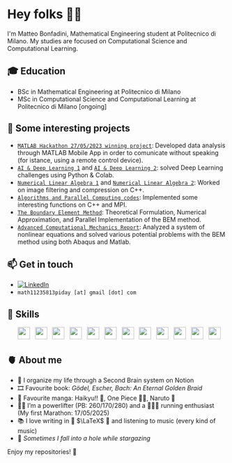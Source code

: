 # Hey folks 👋🏻

I'm Matteo Bonfadini, Mathematical Engineering student at Politecnico di Milano.
My studies are focused on Computational Science and Computational Learning.

## 🎓 **Education**

 - BSc in Mathematical Engineering at Politecnico di Milano
 - MSc in Computational Science and Computational Learning at Politecnico di Milano [ongoing]

## 📌 **Some interesting projects**

- [`MATLAB Hackathon 27/05/2023 winning project`](https://github.com/BonfaTex/MATLABthon-27-05-23): Developed data analysis through MATLAB Mobile App in order to comunicate without speaking (for istance, using a remote control device).
- [`AI & Deep Learning 1`](https://github.com/BonfaTex/DeepL-1) and [`AI & Deep Learning 2`](https://github.com/BonfaTex/DeepL-2): solved Deep Learning challenges using Python & Colab.
- [`Numerical Linear Algebra 1`](https://github.com/BonfaTex/MyNLAChallenge1) and [`Numerical Linear Algebra 2`](https://github.com/BonfaTex/MyNLAChallenge2): Worked on image filtering and compression on C++.
- [`Algorithms and Parallel Computing codes`](https://github.com/BonfaTex/Codes-APC): Implemented some interesting functions on C++ and MPI.
- [`The Boundary Element Method`](https://github.com/BonfaTex/BEM-paper-presentation): Theoretical Formulation, Numerical Approximation, and Parallel Implementation of the BEM method.
- [`Advanced Computational Mechanics Report`](https://github.com/BonfaTex/my-ACM-report): Analyzed a system of nonlinear equations and solved various potential problems with the BEM method using both Abaqus and Matlab.

## 📫 **Get in touch**

- [![LinkedIn](https://img.shields.io/badge/-LinkedIn-blue?style=flat&logo=Linkedin&logoColor=white)](https://www.linkedin.com/in/matteo-bonfadini/)
- `math11235813piday [at] gmail [dot] com`

## 🚀 **Skills**

<ul>
        <img src='https://cdn.jsdelivr.net/gh/devicons/devicon/icons/matlab/matlab-original.svg' height='28'>  &nbsp
        <img src='https://cdn.jsdelivr.net/gh/devicons/devicon@latest/icons/c/c-original.svg' height='28'>  &nbsp
        <img src='https://cdn.jsdelivr.net/gh/devicons/devicon/icons/cplusplus/cplusplus-original.svg' height='28'>  &nbsp
        <img src='https://cdn.jsdelivr.net/gh/devicons/devicon@latest/icons/docker/docker-plain.svg' height='28'>  &nbsp
        <img src='https://cdn.jsdelivr.net/gh/devicons/devicon/icons/python/python-original.svg' height='28'>  &nbsp  
        <img src='https://cdn.jsdelivr.net/gh/devicons/devicon@latest/icons/kaggle/kaggle-original.svg' height='28'>  &nbsp
        <img src='https://cdn.jsdelivr.net/gh/devicons/devicon@latest/icons/keras/keras-original.svg' height='28'>  &nbsp
        <img src='https://cdn.jsdelivr.net/gh/devicons/devicon/icons/r/r-original.svg' height='28'> &nbsp   
        <img src='https://cdn.jsdelivr.net/gh/devicons/devicon@latest/icons/markdown/markdown-original.svg' height='28'>  &nbsp
        <img src='https://cdn.jsdelivr.net/gh/devicons/devicon@latest/icons/latex/latex-original.svg' height='28'>  &nbsp  
        <img src='https://cdn.jsdelivr.net/gh/devicons/devicon@latest/icons/jupyter/jupyter-original-wordmark.svg' height='28'>  &nbsp
        <img src='https://cdn.jsdelivr.net/gh/devicons/devicon@latest/icons/notion/notion-original.svg' height='28'>  &nbsp
</ul>
 
## 🫀 **About me**

- 🧠 I organize my life through a Second Brain system on Notion
- 🎞️ Favourite book: *Gödel, Escher, Bach: An Eternal Golden Braid*
- 🍜 Favourite manga: Haikyu!! 🏐, One Piece 🏴‍☠️, Naruto 🍥
- 🏋🏼 I’m a powerlifter (PB: 260/170/280) and a 🏃🏻‍♂️ running enthusiast (My first Marathon: 17/05/2025)
- 📚 I love writing in 📖 $\LaTeX$ 📖 and listening to music (every kind of music)
- 🌟 *Sometimes I fall into a hole while stargazing*

Enjoy my repositories! 🚀
